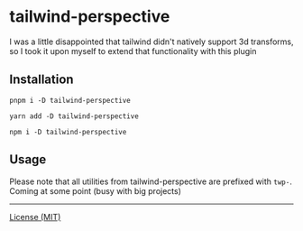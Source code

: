 # tailwind-perspective

I was a little disappointed that tailwind didn't natively support 3d transforms, so I took it upon myself to extend that functionality with this plugin

## Installation

```
pnpm i -D tailwind-perspective
```
```
yarn add -D tailwind-perspective
```
```
npm i -D tailwind-perspective
```

## Usage

Please note that all utilities from tailwind-perspective are prefixed with `twp-`.
Coming at some point (busy with big projects)

---
[License (MIT)](/LICENSE)
